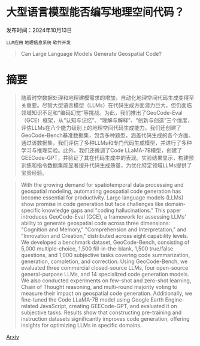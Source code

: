 # 大型语言模型能否编写地理空间代码？

发布时间：2024年10月13日

`LLM应用` `地理信息系统` `软件开发`

> Can Large Language Models Generate Geospatial Code?

# 摘要

> 随着时空数据处理和地理建模需求的增加，自动化地理空间代码生成变得至关重要。尽管大型语言模型（LLMs）在代码生成方面潜力巨大，但仍面临领域知识不足和“编码幻觉”等挑战。为此，我们推出了GeoCode-Eval（GCE）框架，从“认知与记忆”、“理解与解释”、“创新与创造”三个维度，评估LLMs在八个能力级别上的地理空间代码生成能力。我们还创建了GeoCode-Bench基准数据集，包含多种题型，涵盖代码生成的各个方面。通过该数据集，我们评估了多种LLMs和专门代码生成模型，并进行了多种学习与推理实验。此外，我们还微调了Code LLaMA-7B模型，创建了GEECode-GPT，并验证了其在代码生成中的表现。实验结果显示，构建预训练和指令数据集能显著提升代码生成质量，为优化特定领域LLMs提供了宝贵经验。

> With the growing demand for spatiotemporal data processing and geospatial modeling, automating geospatial code generation has become essential for productivity. Large language models (LLMs) show promise in code generation but face challenges like domain-specific knowledge gaps and "coding hallucinations." This paper introduces GeoCode-Eval (GCE), a framework for assessing LLMs' ability to generate geospatial code across three dimensions: "Cognition and Memory," "Comprehension and Interpretation," and "Innovation and Creation," distributed across eight capability levels. We developed a benchmark dataset, GeoCode-Bench, consisting of 5,000 multiple-choice, 1,500 fill-in-the-blank, 1,500 true/false questions, and 1,000 subjective tasks covering code summarization, generation, completion, and correction. Using GeoCode-Bench, we evaluated three commercial closed-source LLMs, four open-source general-purpose LLMs, and 14 specialized code generation models. We also conducted experiments on few-shot and zero-shot learning, Chain of Thought reasoning, and multi-round majority voting to measure their impact on geospatial code generation. Additionally, we fine-tuned the Code LLaMA-7B model using Google Earth Engine-related JavaScript, creating GEECode-GPT, and evaluated it on subjective tasks. Results show that constructing pre-training and instruction datasets significantly improves code generation, offering insights for optimizing LLMs in specific domains.

[Arxiv](https://arxiv.org/abs/2410.09738)